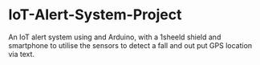 # IoT-Alert-System-Project
 An IoT alert system using and Arduino, with a 1sheeld shield and smartphone to utilise the sensors to detect a fall and out put GPS location via text.
